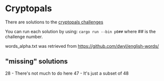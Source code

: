 # Cryptopals
There are solutions to the [cryptopals challenges](http://cryptopals.com/)

You can run each solution by using:
`cargo run --bin p0##`
where ## is the challenge number.

words_alpha.txt was retrieved from https://github.com/dwyl/english-words/

"missing" solutions
-------------------
28 - There's not much to do here
47 - It's just a subset of 48
